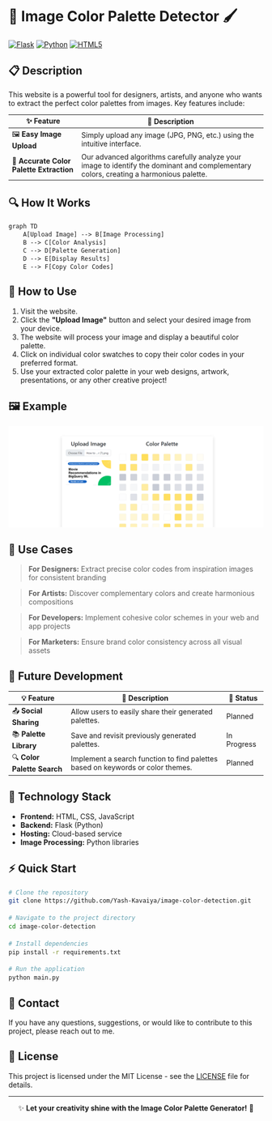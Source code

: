 # 🎨 **Image Color Palette Detector** 🖌️

[![Flask](https://img.shields.io/badge/Flask-000000?style=for-the-badge&logo=flask&logoColor=white)](https://flask.palletsprojects.com/)
[![Python](https://img.shields.io/badge/Python-3776AB?style=for-the-badge&logo=python&logoColor=white)](https://www.python.org/)
[![HTML5](https://img.shields.io/badge/HTML5-E34F26?style=for-the-badge&logo=html5&logoColor=white)](https://developer.mozilla.org/en-US/docs/Web/HTML)

## 📋 **Description**

This website is a powerful tool for designers, artists, and anyone who wants to extract the perfect color palettes from images. Key features include:

| ✨ Feature | 📝 Description |
|------------|---------------|
| 🖼️ **Easy Image Upload** | Simply upload any image (JPG, PNG, etc.) using the intuitive interface. |
| 🌈 **Accurate Color Palette Extraction** | Our advanced algorithms carefully analyze your image to identify the dominant and complementary colors, creating a harmonious palette. |

## 🔍 **How It Works**

```mermaid
graph TD
    A[Upload Image] --> B[Image Processing]
    B --> C[Color Analysis]
    C --> D[Palette Generation]
    D --> E[Display Results]
    E --> F[Copy Color Codes]
```

## 📱 **How to Use**

1. Visit the website.
2. Click the **"Upload Image"** button and select your desired image from your device.
3. The website will process your image and display a beautiful color palette.
4. Click on individual color swatches to copy their color codes in your preferred format.
5. Use your extracted color palette in your web designs, artwork, presentations, or any other creative project!

## 🖼️ **Example**

![Demo](./image.png)

## 🎯 **Use Cases**

> **For Designers:** Extract precise color codes from inspiration images for consistent branding

> **For Artists:** Discover complementary colors and create harmonious compositions

> **For Developers:** Implement cohesive color schemes in your web and app projects

> **For Marketers:** Ensure brand color consistency across all visual assets

## 🚀 **Future Development**

| 💡 Feature | 📝 Description | 🔄 Status |
|-----------|----------------|-----------|
| 📤 **Social Sharing** | Allow users to easily share their generated palettes. | Planned |
| 📚 **Palette Library** | Save and revisit previously generated palettes. | In Progress |
| 🔍 **Color Palette Search** | Implement a search function to find palettes based on keywords or color themes. | Planned |

## 🔧 **Technology Stack**

- **Frontend:** HTML, CSS, JavaScript
- **Backend:** Flask (Python)
- **Hosting:** Cloud-based service
- **Image Processing:** Python libraries

## ⚡ **Quick Start**

```bash
# Clone the repository
git clone https://github.com/Yash-Kavaiya/image-color-detection.git

# Navigate to the project directory
cd image-color-detection

# Install dependencies
pip install -r requirements.txt

# Run the application
python main.py
```

## 📲 **Contact**

If you have any questions, suggestions, or would like to contribute to this project, please reach out to me.

## 📄 **License**

This project is licensed under the MIT License - see the [LICENSE](LICENSE) file for details.

---

<div align="center">
  <p>✨ <b>Let your creativity shine with the Image Color Palette Generator!</b> 🎨</p>
</div>
